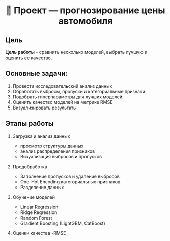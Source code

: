 <h1 align="center">🧠 Проект — прогнозирование цены автомобиля</h1>

 ## Цель
 
**Цель работы** - сравнить несколько моделей, выбрать лучшую и оценить ее качество. 

## Основные задачи:
1. Провести исследовательский анализ данных 
2. Обработать выбросы, пропуски и категориальные признаки.
3. Подобрать гиперпараметры для лучших моделей.
4. Оценить качество моделей на метрике RMSE
5. Визуализировать результаты

## Этапы работы 

1. Загрузка и анализ данных
   - просмотр структуры данных
   - анализ распределения признаков
   - Визуализация выбросов и пропусков

2. Предобработка
   - Заполнение пропусков и удаление выбросов
   - One-Hot Encoding категориальных признаков.
   - Разделение данных

3. Обучение моделей
   - Linear Regression
   - Ridge Regression
   - Random Forest
   - Gradient Boosting (LightGBM, CatBoost)

4. Оценки качества
   -RMSE
    
